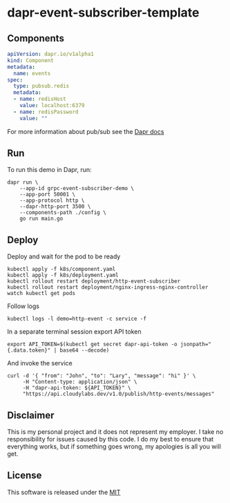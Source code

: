 # dapr-event-subscriber-template

## Components

```yaml
apiVersion: dapr.io/v1alpha1
kind: Component
metadata:
  name: events
spec:
  type: pubsub.redis
  metadata:
  - name: redisHost
    value: localhost:6379
  - name: redisPassword
    value: ""

```

For more information about pub/sub see the [Dapr docs](https://github.com/dapr/docs/tree/master/concepts/publish-subscribe-messaging)

## Run 

To run this demo in Dapr, run:

```shell
dapr run \
    --app-id grpc-event-subscriber-demo \
    --app-port 50001 \
    --app-protocol http \
    --dapr-http-port 3500 \
    --components-path ./config \
    go run main.go
```


## Deploy

Deploy and wait for the pod to be ready 

```shell
kubectl apply -f k8s/component.yaml
kubectl apply -f k8s/deployment.yaml
kubectl rollout restart deployment/http-event-subscriber
kubectl rollout restart deployment/nginx-ingress-nginx-controller
watch kubectl get pods
```

Follow logs

```shell
kubectl logs -l demo=http-event -c service -f
```

In a separate terminal session export API token

```shell
export API_TOKEN=$(kubectl get secret dapr-api-token -o jsonpath="{.data.token}" | base64 --decode)
```

And invoke the service

```shell
curl -d '{ "from": "John", "to": "Lary", "message": "hi" }' \
     -H "Content-type: application/json" \
     -H "dapr-api-token: ${API_TOKEN}" \
     "https://api.cloudylabs.dev/v1.0/publish/http-events/messages"
```



## Disclaimer

This is my personal project and it does not represent my employer. I take no responsibility for issues caused by this code. I do my best to ensure that everything works, but if something goes wrong, my apologies is all you will get.

## License

This software is released under the [MIT](./LICENSE)
